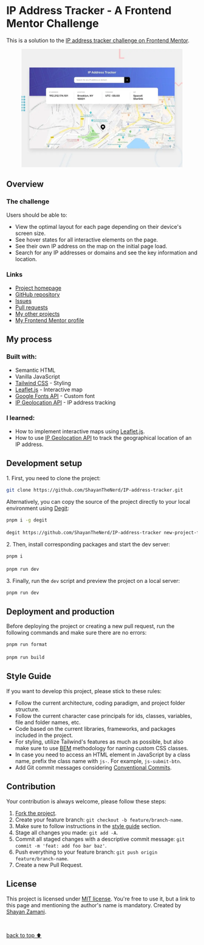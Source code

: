 <h1>IP Address Tracker - A Frontend Mentor Challenge</h1>

<p>
   This is a solution to the <a href="https://www.frontendmentor.io/challenges/ip-address-tracker-I8-0yYAH0">IP address tracker challenge on Frontend Mentor</a>.
</p>
<figure>
   <img src="https://github.com/ShayanTheNerd/IP-address-tracker/blob/main/og-img.webp" alt="IP Address Tracker preview" />
</figure>

<h2>Overview</h2>
<h3>The challenge</h3>
<p>Users should be able to:</p>
<ul>
   <li>View the optimal layout for each page depending on their device's screen size.</li>
   <li>See hover states for all interactive elements on the page.</li>
   <li>See their own IP address on the map on the initial page load.</li>
   <li>Search for any IP addresses or domains and see the key information and location.</li>
</ul>

<h3>Links</h3>
<ul>
   <li>
      <a href="https://shayanthenerd.github.io/IP-address-tracker">Project homepage</a>
   </li>
   <li>
      <a href="https://github.com/ShayanTheNerd/IP-address-tracker">GitHub repository</a>
   </li>
   <li>
      <a href="https://github.com/ShayanTheNerd/IP-address-tracker/issues">Issues</a>
   </li>
   <li>
      <a href="https://github.com/ShayanTheNerd/IP-address-tracker/issues">Pull requests</a>
   </li>
   <li>
      <a href="https://github.com/ShayanTheNerd?tab=repositories">My other projects</a>
   </li>
   <li>
      <a href="https://www.frontendmentor.io/profile/ShayanTheNerd">My Frontend Mentor profile</a>
   </li>
</ul>

<h2>My process</h2>
<h3>Built with:</h3>
<ul>
   <li>Semantic HTML</li>
   <li>Vanilla JavaScript</li>
   <li>
      <a href="https://tailwindcss.com">Tailwind CSS</a> - Styling
   </li>
   <li>
      <a href="https://leafletjs.com">Leaflet.js</a> - Interactive map
   </li>
   <li>
      <a href="https://fonts.google.com">Google Fonts API</a> - Custom font
   </li>
   <li>
      <a href="https://geo.ipify.org">IP Geolocation API</a> - IP address tracking
   </li>
</ul>

<h3>I learned:</h3>
<ul>
   <li>How to implement interactive maps using <a href="https://leafletjs.com">Leaflet.js</a>.</li>
   <li>How to use <a href="https://geo.ipify.org">IP Geolocation API</a> to track the geographical location of an IP address.</li>
</ul>

<h2>Development setup</h2>
<p>1. First, you need to clone the project:</p>

```sh
git clone https://github.com/ShayanTheNerd/IP-address-tracker.git
```

<p>
   Alternatively, you can copy the source of the project directly to your local environment using <a href="https://github.com/Rich-Harris/degit">Degit</a>:
</p>

```sh
pnpm i -g degit

degit https://github.com/ShayanTheNerd/IP-address-tracker new-project-folder
```

<p>2. Then, install corresponding packages and start the dev server:</p>

```sh
pnpm i

pnpm run dev
```

<p>3. Finally, run the <code>dev</code> script and preview the project on a local server:</p>

```sh
pnpm run dev
```

<h2>Deployment and production</h2>
<p>Before deploying the project or creating a new pull request, run the following commands and make sure there are no errors:</p>

```sh
pnpm run format

pnpm run build
```

<h2>Style Guide</h2>
<p>If you want to develop this project, please stick to these rules:</p>
<ul>
   <li>Follow the current architecture, coding paradigm, and project folder structure.</li>
   <li>Follow the current character case principals for ids, classes, variables, file and folder names, etc.</li>
   <li>Code based on the current libraries, frameworks, and packages included in the project.</li>
   <li>For styling, utilize Tailwind's features as much as possible, but also make sure to use <a href="https://getbem.com">BEM</a> methodology for naming custom CSS classes.</li>
   <li>In case you need to access an HTML element in JavaScript by a class name, prefix the class name with <code>js-</code>. For example, <code>js-submit-btn</code>.</li>
   <li>Add Git commit messages considering <a href="https://www.conventionalcommits.org">Conventional Commits</a>.</li>
</ul>

<h2>Contribution</h2>
<p>Your contribution is always welcome, please follow these steps:</p>
<ol>
   <li>
      <a href="https://github.com/ShayanTheNerd/IP-address-tracker/fork">Fork the project</a>.
   </li>
   <li>Create your feature branch: <code>git checkout -b feature/branch-name</code>.</li>
   <li>Make sure to follow instructions in the <a href="https://github.com/ShayanTheNerd/IP-address-tracker#style-guide">style guide</a> section.</li>
   <li>Stage all changes you made: <code>git add -A</code>.</li>
   <li>Commit all staged changes with a descriptive commit message: <code>git commit -m 'feat: add foo bar baz'</code>.</li>
   <li>Push everything to your feature branch: <code>git push origin feature/branch-name</code>.</li>
   <li>Create a new Pull Request.</li>
</ol>

<h2>License</h2>
<p>
   This project is licensed under <a href="https://github.com/ShayanTheNerd/IP-address-tracker/blob/main/LICENSE.md">MIT license</a>. You're free to use it, but a link to this page and mentioning the author's name is mandatory. Created by <a href="https://shayan-zamani.me">Shayan Zamani</a>.
</p>

<br />

<a href="https://github.com/ShayanTheNerd/IP-address-tracker#IP-address-tracker">back to top ⬆️</a>
